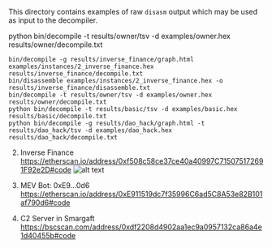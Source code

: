 This directory contains examples of raw `disasm` output which may be used as input to the decompiler.

python bin/decompile -t results/owner/tsv -d examples/owner.hex results/owner/decompile.txt

```shell
bin/decompile -g results/inverse_finance/graph.html examples/instances/2_inverse_finance.hex results/inverse_finance/decompile.txt
bin/disassemble examples/instances/2_inverse_finance.hex -o results/inverse_finance/disassemble.txt
bin/decompile -t results/owner/tsv -d examples/owner.hex results/owner/decompile.txt
python bin/decompile -t results/basic/tsv -d examples/basic.hex results/basic/decompile.txt
python bin/decompile -g results/dao_hack/graph.html -t results/dao_hack/tsv -d examples/dao_hack.hex results/dao_hack/decompile.txt
```


2. Inverse Finance
https://etherscan.io/address/0xf508c58ce37ce40a40997C715075172691F92e2D#code
![alt text](fee28000a7e631e780fdd82f11d4e9a3.png)

3. MEV Bot: 0xE9...0d6
https://etherscan.io/address/0xE911519dc7f35996C6ad5C8A53e82B101af790d6#code

4. C2 Server in Smargaft
https://bscscan.com/address/0xdf2208d4902aa1ec9a0957132ca86a4e1d40455b#code

